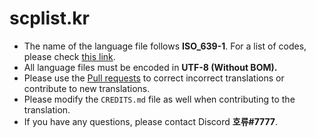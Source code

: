 # scplist.kr
* The name of the language file follows **ISO_639-1**. For a list of codes, please check [this link](https://en.wikipedia.org/wiki/List_of_ISO_639-1_codes).
* All language files must be encoded in **UTF-8 (Without BOM).**
* Please use the [Pull requests](https://github.com/horyu1234/SCPLIST-KR-Translations/pulls) to correct incorrect translations or contribute to new translations.
* Please modify the `CREDITS.md` file as well when contributing to the translation.
* If you have any questions, please contact Discord **호류#7777**.
